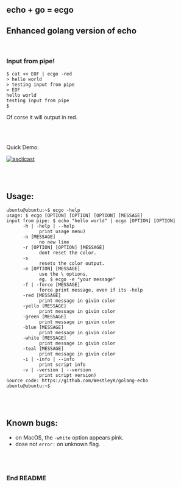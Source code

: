## echo + go = ecgo

## Enhanced golang version of echo

<br>

### Input from pipe!

```
$ cat << EOF | ecgo -red
> hello world
> testing input from pipe
> EOF
hello world
testing input from pipe
$
```
Of corse it will output in red.


<br>
<br>

Quick Demo:

[![asciicast](https://asciinema.org/a/QzGD4v7g4x4EoQ8YC6BaVztBY.png)](https://asciinema.org/a/QzGD4v7g4x4EoQ8YC6BaVztBY)

<br>
<br>


## Usage:

```
ubuntu@ubuntu:~$ ecgo -help
usage: $ ecgo [OPTION] [OPTION] [OPTION] [MESSAGE]
input from pipe: $ echo "hello world" | ecgo [OPTION] [OPTION]
      -h | -help | --help
            print usage menu)
      -n [MESSAGE]
            no new line
      -r [OPTION] [OPTION] [MESSAGE]
            dont reset the color.
      -s
            resets the color output.
      -e [OPTION] [MESSAGE]
            use the \ options,
            eg. $ ecgo -e "your message"
      -f | -force [MESSAGE]
            force print message, even if its -help
      -red [MESSAGE]
            print message in givin color
      -yello [MESSAGE]
            print message in givin color
      -green [MESSAGE]
            print message in givin color
      -blue [MESSAGE]
            print message in givin color
      -white [MESSAGE]
            print message in givin color
      -teal [MESSAGE]
            print message in givin color
      -i | -info | --info
            print script info
      -v | -version | --version
            print script version)
Source code: https://github.com/WestleyK/golang-echo
ubuntu@ubuntu:~$ 
```


<br>
<br>


## Known bugs:

 - on MacOS, the `-white` option appears pink.
 - dose not `error:` on unknown flag.


<br>
<br>

### End README

<br>
<br>


